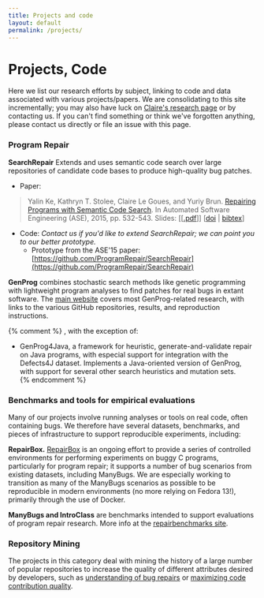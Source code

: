 ```yaml
---
title: Projects and code
layout: default
permalink: /projects/
---
```


# Projects, Code

Here we list our research efforts by subject, linking to code and data
associated with various projects/papers.  We are consolidating to this site incrementally;
you may also have luck on [Claire's research page](http://clairelegoues.com/research) or by contacting us. If you can't find something or think
we've forgotten anything, please contact us directly or file an issue with this
page.

### Program Repair 

**SearchRepair** Extends and uses semantic code search over large repositories of candidate code
bases to produce high-quality bug patches.

*  Paper: 
> Yalin Ke, Kathryn T. Stolee, Claire Le Goues, and Yuriy Brun. [Repairing
> Programs with Semantic Code Search](http://www.cs.cmu.edu/~clegoues/docs/searchRepair-ase15.pdf). In
> Automated Software Engineering (ASE),  2015, pp. 532-543.  Slides: [[[.pdf](http://www.cs.cmu.edu/~clegoues/docs/slides/ase15-clg-presentation-forpdf.pdf)]] [[doi](http://dx.doi.org/10.1109/ASE.2015.60) | [bibtex](http://www.cs.cmu.edu/~clegoues/docs/bib/ke15ase.bib)]

- Code: _Contact us if you'd like to extend SearchRepair; we can point you to our better prototype._
  - Prototype from the ASE'15 paper: [https://github.com/ProgramRepair/SearchRepair](https://github.com/ProgramRepair/SearchRepair)

**GenProg** combines stochastic search methods like genetic programming with
lightweight program analyses to find patches for real bugs in extant
software. The [main website](https://squareslab.github.io/genprog-code)
 covers most
GenProg-related research, with links to the various GitHub repositories, results, and reproduction instructions. 

{% comment %}
, with the exception of:
*   GenProg4Java, a framework for heuristic, generate-and-validate repair on
Java programs, with especial support for integration with the Defects4J
dataset.  Implements a Java-oriented version of GenProg, with support for several
other search heuristics and mutation sets.  
{% endcomment %}

### Benchmarks and tools for empirical evaluations

Many of our projects involve running analyses or tools on real code, often
containing bugs.  We therefore have several datasets, benchmarks, and pieces of
infrastructure to support reproducible experiments, including:

**RepairBox.** [RepairBox](https://github.com/squaresLab/RepairBox) is an ongoing effort to provide a series of controlled
environments for performing experiments on buggy C programs, particularly for
program repair; it supports a number of bug scenarios from existing datasets,
including ManyBugs.  We are especially working to transition as many of the
ManyBugs scenarios as possible to be reproducible in modern environments (no
more relying on Fedora 13!), primarily through the use of Docker.  

**ManyBugs and IntroClass** are benchmarks intended to support evaluations of
program repair research. More info at the [repairbenchmarks site](http://repairbenchmarks.cs.umass.edu/).

### Repository Mining

The projects in this category deal with mining the history 
of a large number of popular repositories to increase the 
quality of different attributes desired by developers, 
such as [understanding of bug repairs](https://github.com/squaresLab/MSRChallenge2016) or
[maximizing code contribution quality](https://github.com/squaresLab/MSR-challenge-2017).

